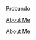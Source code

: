 Probando

<a href="about.html" title="About Me">About Me</a>

<a href="experiment.html" title="experiment">About Me</a>
